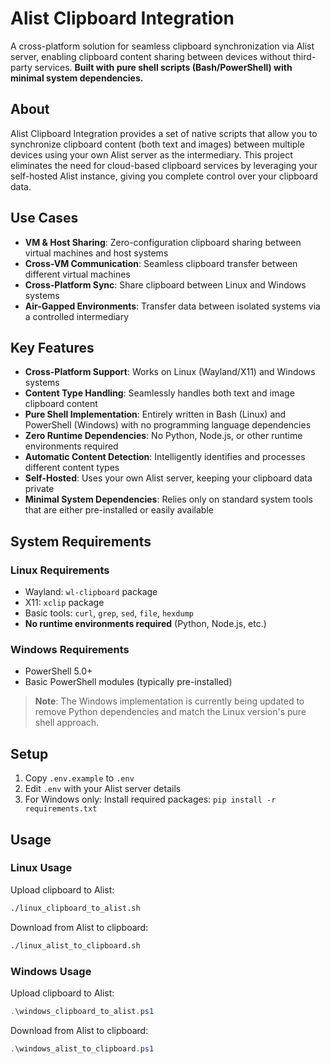# Alist Clipboard Integration

A cross-platform solution for seamless clipboard synchronization via Alist server, enabling clipboard content sharing between devices without third-party services. **Built with pure shell scripts (Bash/PowerShell) with minimal system dependencies.**

## About

Alist Clipboard Integration provides a set of native scripts that allow you to synchronize clipboard content (both text and images) between multiple devices using your own Alist server as the intermediary. This project eliminates the need for cloud-based clipboard services by leveraging your self-hosted Alist instance, giving you complete control over your clipboard data.

## Use Cases

- **VM & Host Sharing**: Zero-configuration clipboard sharing between virtual machines and host systems
- **Cross-VM Communication**: Seamless clipboard transfer between different virtual machines
- **Cross-Platform Sync**: Share clipboard between Linux and Windows systems
- **Air-Gapped Environments**: Transfer data between isolated systems via a controlled intermediary

## Key Features

- **Cross-Platform Support**: Works on Linux (Wayland/X11) and Windows systems
- **Content Type Handling**: Seamlessly handles both text and image clipboard content
- **Pure Shell Implementation**: Entirely written in Bash (Linux) and PowerShell (Windows) with no programming language dependencies
- **Zero Runtime Dependencies**: No Python, Node.js, or other runtime environments required
- **Automatic Content Detection**: Intelligently identifies and processes different content types
- **Self-Hosted**: Uses your own Alist server, keeping your clipboard data private
- **Minimal System Dependencies**: Relies only on standard system tools that are either pre-installed or easily available

## System Requirements

### Linux Requirements

- Wayland: `wl-clipboard` package
- X11: `xclip` package
- Basic tools: `curl`, `grep`, `sed`, `file`, `hexdump`
- **No runtime environments required** (Python, Node.js, etc.)

### Windows Requirements

- PowerShell 5.0+
- Basic PowerShell modules (typically pre-installed)

> **Note**: The Windows implementation is currently being updated to remove Python dependencies and match the Linux version's pure shell approach.

## Setup

1. Copy `.env.example` to `.env`
2. Edit `.env` with your Alist server details
3. For Windows only: Install required packages: `pip install -r requirements.txt`

## Usage

### Linux Usage

Upload clipboard to Alist:

```bash
./linux_clipboard_to_alist.sh
```

Download from Alist to clipboard:

```bash
./linux_alist_to_clipboard.sh
```

### Windows Usage

Upload clipboard to Alist:

```powershell
.\windows_clipboard_to_alist.ps1
```

Download from Alist to clipboard:

```powershell
.\windows_alist_to_clipboard.ps1
```
